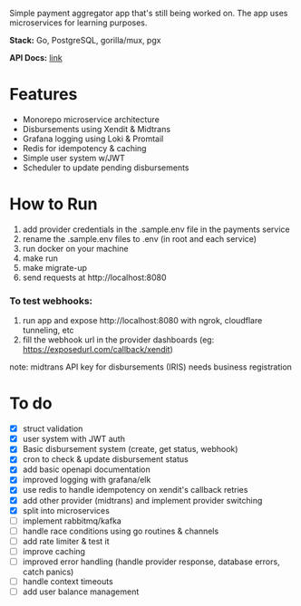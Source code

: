 Simple payment aggregator app that's still being worked on. The app uses microservices for learning purposes.

**Stack:** Go, PostgreSQL, gorilla/mux, pgx

**API Docs:** [link](https://kietpa.github.io/projects/letspay/)

# Features
- Monorepo microservice architecture
- Disbursements using Xendit & Midtrans
- Grafana logging using Loki & Promtail
- Redis for idempotency & caching
- Simple user system w/JWT
- Scheduler to update pending disbursements

# How to Run
1. add provider credentials in the .sample.env file in the payments service
2. rename the .sample.env files to .env (in root and each service)
3. run docker on your machine
4. make run
5. make migrate-up
6. send requests at http://localhost:8080

### To test webhooks:
1. run app and expose http://localhost:8080 with ngrok, cloudflare tunneling, etc
2. fill the webhook url in the provider dashboards (eg: https://exposedurl.com/callback/xendit)

note: midtrans API key for disbursements (IRIS) needs business registration

# To do
- [x] struct validation
- [x] user system with JWT auth
- [x] Basic disbursement system (create, get status, webhook)
- [x] cron to check & update disbursement status
- [x] add basic openapi documentation
- [x] improved logging with grafana/elk
- [x] use redis to handle idempotency on xendit's callback retries
- [x] add other provider (midtrans) and implement provider switching
- [x] split into microservices
- [ ] implement rabbitmq/kafka
- [ ] handle race conditions using go routines & channels
- [ ] add rate limiter & test it
- [ ] improve caching
- [ ] improved error handling (handle provider response, database errors, catch panics)
- [ ] handle context timeouts
- [ ] add user balance management
